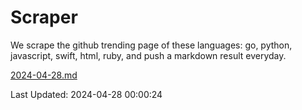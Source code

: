 # Scraper

We scrape the github trending page of these languages: go, python, javascript, swift, html, ruby, and push a markdown result everyday.

[2024-04-28.md](https://github.com/henson/Scraper/blob/master/2024-04-28.md)

Last Updated: 2024-04-28 00:00:24